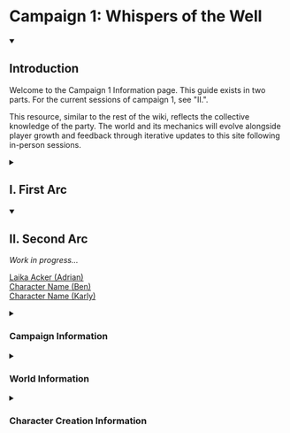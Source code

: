 # Campaign 1: Whispers of the Well

<details open>
<summary><h2>Introduction</h2></summary>

Welcome to the Campaign 1 Information page. This guide exists in two parts. For the current sessions of campaign 1, see "II.".

This resource, similar to the rest of the wiki, reflects the collective knowledge of the party. The world and its mechanics will evolve alongside player growth and feedback through iterative updates to this site following in-person sessions. 

</details>

<details>
<summary><h2>I. First Arc</h2></summary>

The First Arc introduced the original "party" of adventurers. Their journey began in [[Scender]] and ended north of [[Goblbrook]] in the [[Jeti Sound]] with Lavinho and Mel splitting off from Laika. 


<a href="Laika Acker.html">Laika Acker (Adrian)</a>
<br>
<a href="Lavinho Shourn.html">Lavinhho Shourn (Ben)</a>
<br>
<a href="Mellifera.html">Mellifera (Karly)</a>

<details closed>
<summary><h3>Campaign Information</h3></summary>

The campaign will be called, <a href="Whisper of the Well.html">Whisper of the Well</a>, taking place within the eco/plane of <a href="Toma.html">Toma</a>. Although, as seen with the name of the wiki, the <a href="Scape.html">Scape</a> is the name of the universe. Currently, the significance of the Scape remains undiscovered. For more background information on the world, see <a href="#World Information">World Information</a>.

<details open>
<summary><h3>Unlock System</h3></summary>

The <a href="Unlock System.html">Unlock System</a> slowly introduces new homebrew classes, spells, and races as the party progresses. Once unlocked, these options will be available to all.

</details>

<details open>
<summary><h3>Will</h3></summary>

<a href="Will.html">Will</a>  (**WIL**) represents the intangible reserve of self-determination, mental fortitude, and spiritual vitality that shields a creature's identity from external corruption—especially psychic parasites, fungal hive-minds, and masterful manipulation. It measures how well a being can maintain its own thought patterns, beliefs, knowledge, and loyalties in the face of subtle or forceful mental intrusion. This number will be higher than your other main stats, but that is because it does not reflect rolls, but rather a mental health pool that protects you from permanent belief changes such as mindlessness or ideological subversion. Certain kingdoms have evolved to influence will, as seen with [[Inoculation]] and [[Celia Resonance]].

**Maximum WIL = CON + STR + DEX + WIS + INT + CHA + PB** 

</details>

<details open>
<summary><h3>Merchant System</h3></summary>

The <a href="Merchant System.html">Merchant System</a> encompasses a grouping of belief-based magic frameworks within the Toman Ecoss, including <a href="Source Surge.html">Source Surges</a>, <a href="Discovery Inspiration.html">Discovery Inspiration</a>, and <a href="Sea Level Spell.html">Sea Level Spells</a>. Its purpose is to let characters harness the power of their beliefs, translating them into tangible abilities that enhance both roleplay and narrative immersion.

**Source Surges**:  
- **Passive Surges**: Natural events triggered by overlapping belief spheres, often influenced by powerful entities or religious Orders. Examples include spontaneous growth of roots from a druid's grief, or a fighter feeling sudden renewed vigor.
- **Controlled Surges**: Intentional activations of belief by channeling on personal "Claims"—aspects of a character's faith, virtues, purpose, oaths, and connections.

**Claims**:  
Represent core aspects of a character (Faith, Virtue, Purpose, Oath, Connection). Once all are filled, players can coordinate with the DM to form an avatar of their belief, a manifestation of their ideals given tangible form.

**Restorative Meditation**:  
After using a controlled surge, a character must rest for a week or meditate to restore their abilities. Daily meditative practices speed recovery, each hour of meditation reduces downtime by a day.

**Flow State & Stagnant State**:  
- *Flow State*: A meditative state representing peak alignment of focus. In this state, you gain +1 to any stat but CON. You have advantage on any check with the stat you chose for the duration of flow state.
- *Stagnant State*: A contrasting meditative approach of non-judgement and void. In this state, you gain +1 WIS while in this state. Creatures have advantage to hit you in this state. 

**Discovery Inspiration**:  
Replaces traditional DMG Inspiration. By achieving personal milestones, uncovering truths, or fulfilling goals, players earn dice of varying sizes (D4 to D20). Lesser dice (D4–D12) resemble Bardic Inspiration and must be used quickly, while a D20 represents a major milestone and can be saved between sessions.

**Sea Level Spells**:  
A unique, soul-attuned spell or ability—highly personal and reflective of the character's essence. This is not available at the start of the game.

</details>

<details open>
<summary><h4>Anim and Belief</h3></summary>

[[Anim]] is mana-adjacent resource within the magic system of Toma. It is thought of as existing in three distinct states:

1. Anima (Externalized, or Outputted Anim)
2. Animus (Internalized, or Inputted Anim)
3. [[Belief]] (Untapped State)

Although belief is actually a potential state of Anim, its differences to the other states grant it emphasis and a unique name in arcane fields of study.

<details open>
<summary><h4>Anim Illnesses, Belief Afflicts</h3></summary>

Belief Afflicts or affliction influence and manifest in a creature's perception and consciousness, whereas Anim Illnesses physically effects the creature. However, belief afflicts are special because they are influenced by Will.



<details open>
<summary><h5>Inoculation</h3></summary>
see [[Celia Resonance]]...

As an example, [[Inoculation]] is a ramping belief affliction that is caused by [[Chantic Spore|Chantic Spores]], which are carried by largest fungal following in the [[Celia]] kingdom. 

</details>


</details>
</details>
</details>

<details closed>
<summary><h3>World Information</h3></summary>

This section highlights key historical periods, locations, belief systems, and metaphysical structures shaping Toma and its inhabitants.

<details open>
<summary><h3>Purpose Taxonomy</h3></summary>

<a href="Purpose Taxonomy.html">Purpose Taxonomy</a> is an ancient classification system that categorizes existence, guiding the understanding of the soul, belief, hierarchies, and power dynamics:

- <a href="Eco.html">Eco</a> (Plane) (Theoretical)  
- <a href="Kingdom.html">Kingdom</a> (Inhabitant)  
- <a href="Phylum.html">Phylum</a> (Ideology)  
- <a href="Class.html">Class</a> (Government)  
- <a href="Order.html">Order</a> (Civilization)  
- <a href="Family.html">Family</a> (Community)  
- <a href="Essa.html">Essa</a> (Soul's Purpose) (Theoretical)

</details>

<details open>
<summary><h3>Toma</h3></summary>
<img src="wiki_images/Jetti Sound.png"><i>An image of the Jetti Sound, a coastal region of Sancta.</i></img>

Toma is the eco, or plane of existence, for this game. Although, I have heard a few popular scientific theories for an "Ecoss" floating around. You will be starting the game in [[Sancta]], Toma's warmer southern continent.
</details>

<details open>
<summary><h3>Kingdoms</h3></summary>

Each kingdom's eco functions are explored further in their respective notes. Listed below are the kingdoms of creation within [[Toma]]:

- [[Nesa]] (Deity)
- [[Automata]] (Construct)
- [[Bluma]] (Plant and Chromista)
- [[Celia]] (Fungi and claims some bacterial roles)
- [[Decara]] (Archaea and Bacteria)
- [[Ferra]] (Animal)
- [[Huma]] (Humanoid)
- [[Monstra]] (Monster)
- [[Natura]] (Elemental)
- [[Spira]] (Spirit) 
- [[Resonant]] (Multiple Kingdoms)

The **Proto** kingdom, also known as Protista, served as the foundation for the evolution of the Bluma and Decara kingdoms.

Kingdoms are distinguished by their eco/planar/empire function, which may influence character creation and the organization of their belief systems. For example, Ferra and Bluma are considered low-minded creatures, whereas others may be classified as middle-minded or high-minded. This distinction refers to purpose taxonomy and will influence character creation through resonance.

Kingdoms may have subkingdoms, which translate to races and subraces, that pinpoint the same empire function but from a different angle. The term "sub" is used to denote populations within a greater kingdom.

</details>

<details open>
<summary><h3>Resonance</h3></summary>

<img src="wiki_images/Shark Goblin.png"><i>Shark Goblin, a Monstra-Ferra (Goblin-Manger Shark) Resonant, also known as a Varmid.</i></a>

**Resonance** refers to the natural evolution of living creatures existing in two or more kingdoms, integrating their traits and functions. Huma populations have coined many names for resonants based on their kingdom composition and characteristics. 

</details>

<details open>
<summary><h3>Historical Understanding</h3></summary>

Toma's timeline is divided into Lines, each concluding with a rotation shift of the <a href="World Gyre.html">World Gyre</a>:

- <a href="Taxotheir Line.html">Taxotheir Line</a>: Studied for its ties to early Huma governance, the remains and artifacts of this time are incredibly sought after by historians. This period of time is only known through this analytical observation, so the narrative is seen through many theories. For example, the roots of Purpose Taxonomy are commonly believed to have survived from this period to the current day, likely originating in a time of scientific and cultural renaissance. Consequently, there are many hypothesis regarding what happened to civilization. For this reason, there is thought to have been a great cataclysm that has since had its signs buried in rewritten history. The prevailing theory in Sol Unita's academic community is that the Taxotheir Line was marked by intense conflict over Hollow Resources. Although popular, there are strong points against this claim, as there are for many topics in the world of Toma.
  
- <a href="Cel Blindbirth Line.html">Cel Blindbirth Line</a>: Nearing the end of this cataclysm, Celia and Primordials quickly began to dominate the overground. Huma populations slowly became the crossfire for a war between these growing kingdoms, forcing Huma societies to reposition underground as the conflicts ramped to heights never observed before. During this time in the subterrain, the Huma population fell steadily, eventually reaching just 4% of the original population before making a recovery in the next line.
  
- <a href="Line from Few.html">Line from Few</a>: Societies slowly began to emerge from their age-long refuge in Endem as Celia's dominance reached its climax come the World Gyre's shift. Societies like the Scepitath (now Sol Unita) and the Branches of Concordia (from Esterik/Esteran Leredith) formed, establishing new balances of faith, trade, and governance. However, it should be known that many other Huma civilizations exist other than the two mentioned here. 

- <a href="Current Line.html">Current Line</a>: We are currently in the 40th year of the Current Line. The most notable event so far has been the expansion of the Airship Pact, a pact made between classes regarding individual demands and expectations of innerplanar travel by airship. This meeting, held in Hypri, hosted powerful speeches to the Chain of Delta, a historically isolated class from the western steppes of Wyldere.

</details>

<details open>
<summary><h3>Scender, Sol Unita, Asceptim, Asath</h3></summary>

<img src="wiki_images/Sol Unita Insignia (PS Final).jpg"><i>Sol Unita Insignia</i></img>


**Eco:** <a href="Toma.html">Toma</a> of <a href="Toman Ecoss.html">Toman Ecoss</a>  <br>
**Kingdom:** <a href="Huma.html">Huma</a>  <br>
**Phylum:** <a href="Asceptim.html">Asceptim</a><br>
**Class:** <a href="Sol Unita.html">Sol Unita</a><br>
**Order:** <a href="Scender">Scender</a><br>


Your journey begins in the capital order of the <a href="Sol Unita.html">Sol Unita</a> <a href="Scender.html">Scender</a>. This government spreads <a href="Asceptim.html">Asceptim</a> across <a href="Toma.html">Toma</a>.

<a href="Asath.html">Asath</a>., the Eye, is a worshipped Nesa, or god, that guides Asceptim and followers. Asath's rise of influence began alongside the <a href="Line from Few">Line from Few</a>, causing the development of the <a href="Rites of Huma.html">Rites of Huma</a>, a series of religious rites contained in <a href="Ester Slate.html">Ester Slates</a>. These rites are governing documents that influence policy and spiritual practices in Sol Unita.

**Example: the Rite of Rule**:  
*"If you do not understand that which you rule, you do not rule anything at all."*

- *Rite of Rule*: Guidance for leaders, channeling ancestral wisdom for just governance. 
<details open>
<summary><h4>Ophelia Necesse</h4></summary>

<img src="wiki_images/Ophelia Necesse.png"><i>Ophelia Necesse</i></a>

Ophelia Necesse, the Fallen Apostle, rules Scender in the current line.

<details open>
<summary><h4> Scender Sneak Peeks<h4></summary>
<img src="wiki_images/Scender (Viv's Market).png"><i>Viv's Market</i></a>
<img src="wiki_images/Scender (Boy and Mother 1).png"><i>Boy and Mother</i></a>
<img src="wiki_images/Scender (Preacher's Vassal).png"><i>Preacher's Vassal</i></a>
<img src="wiki_images/Scender (Tugaloo's Tinder).png"><i>Tugaloo's Tinder</i></a>
<img src="wiki_images/Scender (Quarus Vineyard).png"><i>Quarus Vineyard</i></a>

</details>
</details>

<details open>
<summary><h3>Hollow Resources</h3></summary>

Hollow Resources are vital materials formed from the transformative breakdown of anim-infused organic matter, leaving behind potent substances that are aligned with the belief sphere of the creature involved. These resources fuel technology, spiritual practices, and sometimes, entire economies.

**Examples**:  
- **Photometal**: Stores and imprints beliefs under preferential light exposure.   
- **Primma**: From Celia's decomposition process. Hardens with moisture.  
- **Aprima**: Purer, light-reflective, form of Primma used in most infrastructure, revered in Sol Unita culture.

These resources underlie societal advancements, often causing power struggles. Throughout the game you will learn of more resources than those shown here.

</details>

<details open>
<summary><h3>Concordia and the Branches of Concordia</h3></summary>

<a href="Concordia">Concordia</a> is a continent governed by the <a href="Branches of Concordia">Branches of Concordia</a>, a government formed around hereditary meritocracy, nationalism, and strict cultural values. Emerging from the ashes of the slow fire that was the Esteran Leredith's decline during the previous Taxotheir and Cel Blindbirth Lines, the Branches forged new roots of governance in the values of unity, cultural heritage, and economic growth at the start of the Line from Few.

In the Current Line, two polarized factions, the <a href="Seos Ofshut">Seos Ofshut</a> and the <a href="Leiflan Ofshut">Leiflan Ofshut</a>, shape the political climate of the Branches. Seos push for foreign trade and expansion, while Leiflan favor isolationism and cultural conservation. Resources like Lichen Pearls and Corlin Trees support both economic and spiritual life, with cities like the capital order of Kaina and the military port city of Be'him holding strategic and historical significance on the continent. The Sedl Continental Army, a mobile governing body and militia, occupies the entire continent except the far, icy reaches to the northeast.

The current state of polarization and political turmoil was a result of the years following the War of Conclusions, with the era being remembered in Concordian culture as the "<a href="Driftwood Nightmare">Driftwood Nightmare</a>". This war was between the Scepitath (now Sol Unita) and the Branches of Concordia, started on the 467th year of the Line from Few and lasted 37 years. You will learn more about the following events soon.

</details>
</details>

<details closed>
<summary><h3>Character Creation Information</h3></summary>

Character creation is flexible and player-driven. If you have a unique idea that isn't in the rules or is otherwise homebrew, then let me know and we can probably make it work.

<details open>
<summary><h3>Level</h3></summary>

All characters begin at level 3, though leveling may occur asymmetrically. If you wish for an alternate start due to a unique character concept, let me know.

</details>

<details open>
<summary><h3>Starting Equipment and Wealth</h3></summary>

You start with standard equipment plus 0–180g, reflecting personal background. Converse with the DM for creative builds and to determine gold amounts.

</details>

<details open>
<summary><h3>Stat Allocation and Will</h3></summary>

Use point-buy for balanced power level growth. For guidance:  
!(Point Buy)[https://chicken-dinner.com/5e/5e-point-buy.html]

Additionally, you must add a new stat to your character sheet called **Will**. 

</details>

<details open>
<summary><h3>Claim Boxes</h3></summary>

On your character sheet, there should be five claim boxes to be used by the [[Merchant System]].

</details>

<details open>
<summary><h3>Feats</h3></summary>

All official feats allowed except Lucky. This is subject to change, as I have not gone through every feat.

</details>

<details open>
<summary><h3>Spells</h3></summary>

Most official spells allowed except Astral Projection and Silvery Barbs. Upon leveling, I will make sure the spells work before you play with them.

</details>

<details open>
<summary><h3>Playable Races</h3></summary>

I would list playable races here, but everybody already has their character figured out.

</details>

<details open>
<summary><h3>Classes and Subclasses</h3></summary>

- **Artificer**: Official subclasses  
- **Barbarian**: Official subclasses
- **Bard**: Official subclasses  
- **Cleric**: Official subclasses + <a href="Asceptim (Cleric Domain).html">Asceptim Domain  </a> 
- **Druid**: Official subclasses  
- **Fighter**: Official subclasses  
- **Monk**: Official subclasses + <a href="Way of the Slime (Monk Tradition).html">Way of the Slime </a> 
- **Paladin**: Official subclasses  
- **Ranger**: Official subclasses
- **Rogue**: Official subclasses  
- **Sorcerer**: Official subclasses + <a href="Belief Gambit (Sorcerer Origin).html">Belief Gambit Origin</a>  
- **Warlock**: Official subclasses  
- **Wizard**: Official subclasses

</details>
</details>
</details>
</details>

<details open>
<summary><h2>II. Second Arc</h2></summary>

_Work in progress..._


<a href="Laika Acker.html">Laika Acker (Adrian)</a>
<br>
<a href="Character2.html">Character Name (Ben)</a>
<br>
<a href="Character3.html">Character Name (Karly)</a>

<details>
<summary><h3>Campaign Information</h3></summary>

_Work in progress..._

</details>

<details>
<summary><h3>World Information</h3></summary>

_Work in progress..._

</details>

<details>
<summary><h3>Character Creation Information</h3></summary>

_Work in progress..._

</details>
</details>
